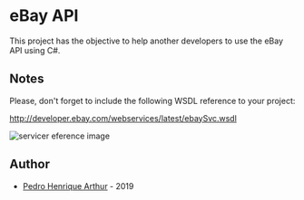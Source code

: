 # eBay API

This project has the objective to help another developers to use the eBay API using C#.

## Notes

Please, don't forget to include the following WSDL reference to your project:

http://developer.ebay.com/webservices/latest/ebaySvc.wsdl

![servicer eference image](https://github.com/pedrohma95/e-commerce-apis/blob/master/eBay/images/serviceReference.png)

## Author

- [Pedro Henrique Arthur](https://github.com/pedrohma95) - 2019
